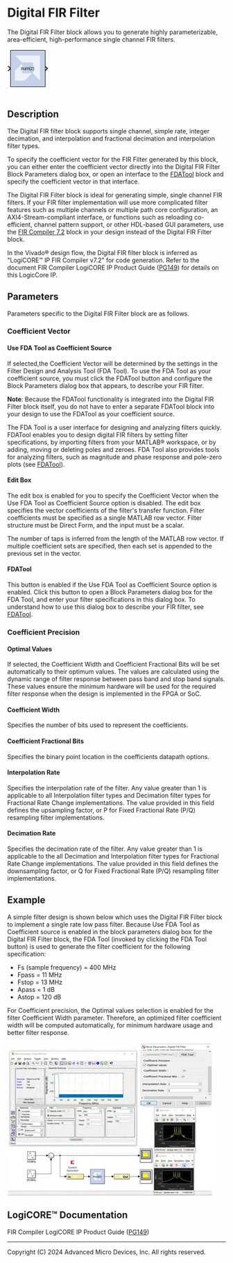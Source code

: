 # Digital FIR Filter

The Digital FIR Filter block allows you to generate highly
parameterizable, area-efficient, high-performance single channel FIR
filters.

![](./Images/block.png)

## Description

The Digital FIR filter block supports single channel, simple rate,
integer decimation, and interpolation and fractional decimation and
interpolation filter types.

To specify the coefficient vector for the FIR Filter generated by this
block, you can either enter the coefficient vector directly into the
Digital FIR Filter Block Parameters dialog box, or open an interface to
the [FDATool](../../UTIL/Xilinx_FDATool_Interface_Block/README.md) block and specify the coefficient vector in
that interface.

The Digital FIR Filter block is ideal for generating simple, single
channel FIR filters. If your FIR filter implementation will use more
complicated filter features such as multiple channels or multiple path
core configuration, an AXI4-Stream-compliant interface, or functions
such as reloading co-efficient, channel pattern support, or other
HDL-based GUI parameters, use the [FIR Compiler
7.2](../../HDL/fir_compiler_v7_2/README.md) block in your design instead of the Digital FIR
Filter block.

In the Vivado® design flow, the Digital FIR filter block is inferred as
"LogiCORE™ IP FIR Compiler v7.2" for code generation. Refer to the
document FIR Compiler LogiCORE IP Product Guide ([PG149](https://docs.xilinx.com/access/sources/framemaker/map?isLatest=true&ft:locale=en-US&url=pg149-fir-compiler))
for details on this LogicCore IP.

## Parameters

Parameters specific to the Digital FIR Filter block are as
follows.

### Coefficient Vector  
#### Use FDA Tool as Coefficient Source  
If selected,the Coefficient Vector will be determined by the settings in
the Filter Design and Analysis Tool (FDA Tool). To use the FDA Tool as
your coefficient source, you must click the FDATool button and configure
the Block Parameters dialog box that appears, to describe your FIR
filter.

**Note**: Because the FDATool functionality is integrated into the Digital
FIR Filter block itself, you do not have to enter a separate FDATool
block into your design to use the FDATool as your coefficient source.

The FDA Tool is a user interface for designing and analyzing filters
quickly. FDATool enables you to design digital FIR filters by setting
filter specifications, by importing filters from your MATLAB® workspace,
or by adding, moving or deleting poles and zeroes. FDA Tool also
provides tools for analyzing filters, such as magnitude and phase
response and pole-zero plots (see [FDATool](../../UTIL/Xilinx_FDATool_Interface_Block/README.md)).

#### Edit Box  
The edit box is enabled for you to specify the Coefficient Vector when
the Use FDA Tool as Coefficient Source option is disabled. The edit box
specifies the vector coefficients of the filter's transfer function.
Filter coefficients must be specified as a single MATLAB row vector.
Filter structure must be Direct Form, and the input must be a scalar.

The number of taps is inferred from the length of the MATLAB row vector.
If multiple coefficient sets are specified, then each set is appended to
the previous set in the vector.

#### FDATool  
This button is enabled if the Use FDA Tool as Coefficient Source option
is enabled. Click this button to open a Block Parameters dialog box for
the FDA Tool, and enter your filter specifications in this dialog box.
To understand how to use this dialog box to describe your FIR filter,
see [FDATool](../../UTIL/Xilinx_FDATool_Interface_Block/README.md).

### Coefficient Precision  
#### Optimal Values  
If selected, the Coefficient Width and Coefficient Fractional Bits will
be set automatically to their optimum values. The values are calculated
using the dynamic range of filter response between pass band and stop
band signals. These values ensure the minimum hardware will be used for
the required filter response when the design is implemented in the FPGA or SoC.

#### Coefficient Width  
Specifies the number of bits used to represent the coefficients.

#### Coefficient Fractional Bits  
Specifies the binary point location in the coefficients datapath
options.

#### Interpolation Rate  
Specifies the interpolation rate of the filter. Any value greater than 1
is applicable to all Interpolation filter types and Decimation filter
types for Fractional Rate Change implementations. The value provided in
this field defines the upsampling factor, or P for Fixed Fractional Rate
(P/Q) resampling filter implementations.

#### Decimation Rate  
  Specifies the decimation rate of the filter. Any value greater than 1 is
applicable to the all Decimation and Interpolation filter types for
Fractional Rate Change implementations. The value provided in this field
defines the downsampling factor, or Q for Fixed Fractional Rate (P/Q)
resampling filter implementations.

## Example

A simple filter design is shown below which uses the Digital FIR Filter
block to implement a single rate low pass filter. Because Use FDA Tool
as Coefficient source is enabled in the block parameters dialog box for
the Digital FIR Filter block, the FDA Tool (invoked by clicking the FDA
Tool button) is used to generate the filter coefficient for the
following specification:

- Fs (sample frequency) = 400 MHz
- Fpass = 11 MHz
- Fstop = 13 MHz
- Apass = 1 dB
- Astop = 120 dB

For Coefficient precision, the Optimal values selection is enabled for
the filter Coefficient Width parameter. Therefore, an optimized filter
coefficient width will be computed automatically, for minimum hardware
usage and better filter response.


![](./Images/lfs1647631719145.png)

## LogiCORE™ Documentation
FIR Compiler LogiCORE IP Product Guide ([PG149](https://docs.xilinx.com/access/sources/framemaker/map?isLatest=true&ft:locale=en-US&url=pg149-fir-compiler))

--------------
Copyright (C) 2024 Advanced Micro Devices, Inc.
All rights reserved.
